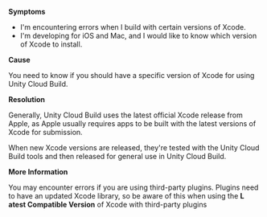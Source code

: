 
        

**Symptoms** 

*   I'm encountering errors when I build with certain versions of Xcode.
*   I'm developing for iOS and Mac, and I would like to know which version of Xcode to install.

**Cause** 

You need to know if you should have a specific version of Xcode for using Unity Cloud Build.

**Resolution** 

Generally, Unity Cloud Build uses the latest official Xcode release from Apple, as Apple usually requires apps to be built with the latest versions of Xcode for submission.

When new Xcode versions are released, they're tested with the Unity Cloud Build tools and then released for general use in Unity Cloud Build.

**More Information** 

You may encounter errors if you are using third-party plugins. Plugins need to have an updated Xcode library, so be aware of this when using the **L** **atest Compatible Version** of Xcode with third-party plugins

      